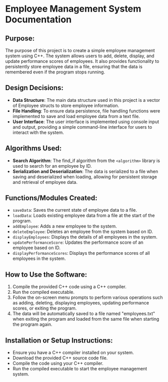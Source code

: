 # Employee Management System Documentation

## Purpose:
The purpose of this project is to create a simple employee management system using C++. The system allows users to add, delete, display, and update performance scores of employees. It also provides functionality to persistently store employee data in a file, ensuring that the data is remembered even if the program stops running.

## Design Decisions:
- **Data Structure**: The main data structure used in this project is a vector of Employee structs to store employee information.
- **File Handling**: To ensure data persistence, file handling functions were implemented to save and load employee data from a text file.
- **User Interface**: The user interface is implemented using console input and output, providing a simple command-line interface for users to interact with the system.

## Algorithms Used:
- **Search Algorithm**: The find_if algorithm from the `<algorithm>` library is used to search for an employee by ID.
- **Serialization and Deserialization**: The data is serialized to a file when saving and deserialized when loading, allowing for persistent storage and retrieval of employee data.

## Functions/Modules Created:
- `saveData`: Saves the current state of employee data to a file.
- `loadData`: Loads existing employee data from a file at the start of the program.
- `addEmployee`: Adds a new employee to the system.
- `deleteEmployee`: Deletes an employee from the system based on ID.
- `displayEmployees`: Displays the details of all employees in the system.
- `updatePerformanceScore`: Updates the performance score of an employee based on ID.
- `displayPerformanceScores`: Displays the performance scores of all employees in the system.

## How to Use the Software:
1. Compile the provided C++ code using a C++ compiler.
2. Run the compiled executable.
3. Follow the on-screen menu prompts to perform various operations such as adding, deleting, displaying employees, updating performance scores, or exiting the program.
4. The data will be automatically saved to a file named "employees.txt" when exiting the program and loaded from the same file when starting the program again.

## Installation or Setup Instructions:
- Ensure you have a C++ compiler installed on your system.
- Download the provided C++ source code file.
- Compile the code using your C++ compiler.
- Run the compiled executable to start the employee management system.

